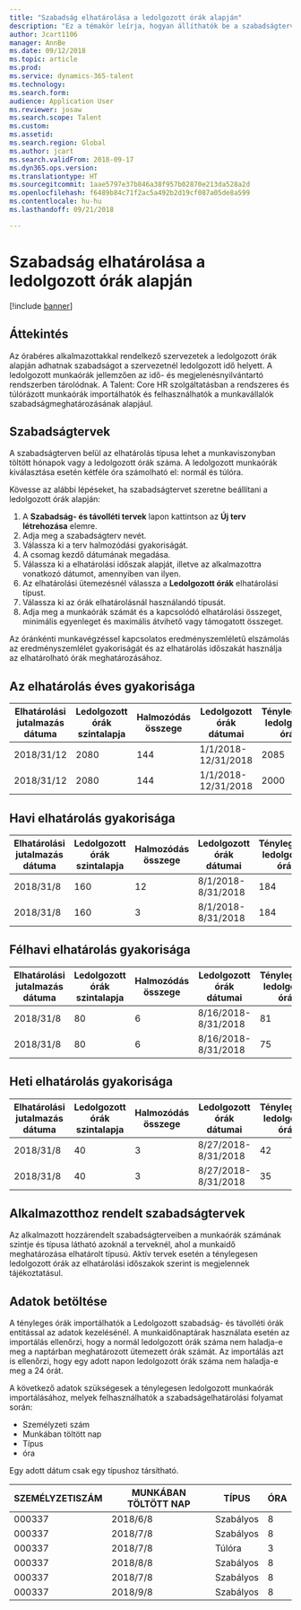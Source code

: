 ```yaml
---
title: "Szabadság elhatárolása a ledolgozott órák alapján"
description: "Ez a témakör leírja, hogyan állíthatók be a szabadságtervek úgy, hogy a szabadság elhatárolása ledolgozott órák alapján történjen."
author: Jcart1106
manager: AnnBe
ms.date: 09/12/2018
ms.topic: article
ms.prod: 
ms.service: dynamics-365-talent
ms.technology: 
ms.search.form: 
audience: Application User
ms.reviewer: josaw
ms.search.scope: Talent
ms.custom: 
ms.assetid: 
ms.search.region: Global
ms.author: jcart
ms.search.validFrom: 2018-09-17
ms.dyn365.ops.version: 
ms.translationtype: HT
ms.sourcegitcommit: 1aae5797e37b846a38f957b02870e213da528a2d
ms.openlocfilehash: f6489b84c71f2ac5a492b2d19cf087a05de8a599
ms.contentlocale: hu-hu
ms.lasthandoff: 09/21/2018

---
```


# <a name="accrue-time-off-based-on-hours-worked"></a>Szabadság elhatárolása a ledolgozott órák alapján

[!include [banner](includes/banner.md)]


## <a name="overview"></a>Áttekintés

Az órabéres alkalmazottakkal rendelkező szervezetek a ledolgozott órák alapján adhatnak szabadságot a szervezetnél ledolgozott idő helyett. A ledolgozott munkaórák jellemzően az idő- és megjelenésnyilvántartó rendszerben tárolódnak. A Talent: Core HR szolgáltatásban a rendszeres és túlórázott munkaórák importálhatók és felhasználhatók a munkavállalók szabadságmeghatározásának alapjául.

## <a name="leave-plans"></a>Szabadságtervek

A szabadságterven belül az elhatárolás típusa lehet a munkaviszonyban töltött hónapok vagy a ledolgozott órák száma. A ledolgozott munkaórák kiválasztása esetén kétféle óra számolható el: normál és túlóra.

Kövesse az alábbi lépéseket, ha szabadságtervet szeretne beállítani a ledolgozott órák alapján:

1. A **Szabadság- és távolléti tervek** lapon kattintson az **Új terv létrehozása** elemre.
2. Adja meg a szabadságterv nevét.
3. Válassza ki a terv halmozódási gyakoriságát.
5. A csomag kezdő dátumának megadása.
6. Válassza ki a elhatárolási időszak alapját, illetve az alkalmazottra vonatkozó dátumot, amennyiben van ilyen.
7. Az elhatárolási ütemezésnél válassza a **Ledolgozott órák** elhatárolási típust.
8. Válassza ki az órák elhatárolásnál használandó típusát.
9. Adja meg a munkaórák számát és a kapcsolódó elhatárolási összeget, minimális egyenleget és maximális átvihető vagy támogatott összeget.

Az óránkénti munkavégzéssel kapcsolatos eredményszemléletű elszámolás az eredményszemlélet gyakoriságát és az elhatárolás időszakát használja az elhatárolható órák meghatározásához.

## <a name="annual-accrual-frequency"></a>Az elhatárolás éves gyakorisága

| Elhatárolási jutalmazás dátuma    | Ledolgozott órák szintalapja    | Halmozódás összege        | Ledolgozott órák dátumai   | Ténylegesen ledolgozott órák| Jutalom               |
| --------------------- | -------------------- | --------------------- | -------------------- |-------------------- |-------------------- |
| 2018/31/12            | 2080                 | 144                   | 1/1/2018-12/31/2018  | 2085                | 144                 |        
| 2018/31/12            | 2080                 | 144                   | 1/1/2018-12/31/2018  | 2000                | 0                 |


## <a name="monthly-accrual-frequency"></a>Havi elhatárolás gyakorisága

| Elhatárolási jutalmazás dátuma    | Ledolgozott órák szintalapja    | Halmozódás összege        | Ledolgozott órák dátumai   | Ténylegesen ledolgozott órák| Jutalom               |
| --------------------- | -------------------- | --------------------- | -------------------- |-------------------- |-------------------- |
| 2018/31/8             | 160                  | 12                    | 8/1/2018-8/31/2018   | 184                 | 12                  |        
| 2018/31/8             | 160                  | 3                     | 8/1/2018-8/31/2018   | 184                 | 3                   |

## <a name="semi-monthly-accrual-frequency"></a>Félhavi elhatárolás gyakorisága

| Elhatárolási jutalmazás dátuma    | Ledolgozott órák szintalapja    | Halmozódás összege        | Ledolgozott órák dátumai   | Ténylegesen ledolgozott órák| Jutalom               |
| --------------------- | -------------------- | --------------------- | -------------------- |-------------------- |-------------------- |
| 2018/31/8             | 80                   | 6                     | 8/16/2018-8/31/2018  | 81                  | 6                  |        
| 2018/31/8             | 80                   | 6                     | 8/16/2018-8/31/2018  | 75                  | 0                   |

## <a name="weekly-accrual-frequency"></a>Heti elhatárolás gyakorisága

| Elhatárolási jutalmazás dátuma    | Ledolgozott órák szintalapja    | Halmozódás összege        | Ledolgozott órák dátumai   | Ténylegesen ledolgozott órák| Jutalom               |
| --------------------- | -------------------- | --------------------- | -------------------- |-------------------- |-------------------- |
| 2018/31/8             | 40                   | 3                     | 8/27/2018-8/31/2018  | 42                  | 3                  |        
| 2018/31/8             | 40                   | 3                     | 8/27/2018-8/31/2018  | 35                  | 0                   |

## <a name="employee-assigned-leave-plans"></a>Alkalmazotthoz rendelt szabadságtervek

Az alkalmazott hozzárendelt szabadságterveiben a munkaórák számának szintje és típusa látható azoknál a terveknél, ahol a munkaidő meghatározása elhatárolt típusú. Aktív tervek esetén a ténylegesen ledolgozott órák az elhatárolási időszakok szerint is megjelennek tájékoztatásul. 

## <a name="loading-data"></a>Adatok betöltése

A tényleges órák importálhatók a Ledolgozott szabadság- és távolléti órák entitással az adatok kezelésénél. A munkaidőnaptárak használata esetén az importálás ellenőrzi, hogy a normál ledolgozott órák száma nem haladja-e meg a naptárban meghatározott ütemezett órák számát. Az importálás azt is ellenőrzi, hogy egy adott napon ledolgozott órák száma nem haladja-e meg a 24 órát. 

A következő adatok szükségesek a ténylegesen ledolgozott munkaórák importálásához, melyek felhasználhatók a szabadságelhatárolási folyamat során:

+ Személyzeti szám 
+ Munkában töltött nap
+ Típus
+ óra

Egy adott dátum csak egy típushoz társítható.

| SZEMÉLYZETISZÁM       | MUNKÁBAN TÖLTÖTT NAP           | TÍPUS                  | ÓRA                |
| --------------------- | -------------------- | --------------------- | -------------------- |
| 000337                | 2018/6/8             | Szabályos               | 8                    |       
| 000337                | 2018/7/8             | Szabályos               | 8                    |
| 000337                | 2018/7/8             | Túlóra              | 3                    |
| 000337                | 2018/8/8             | Szabályos               | 8                    |
| 000337                | 2018/7/8             | Szabályos               | 8                    |
| 000337                | 2018/9/8             | Szabályos               | 8                    |

